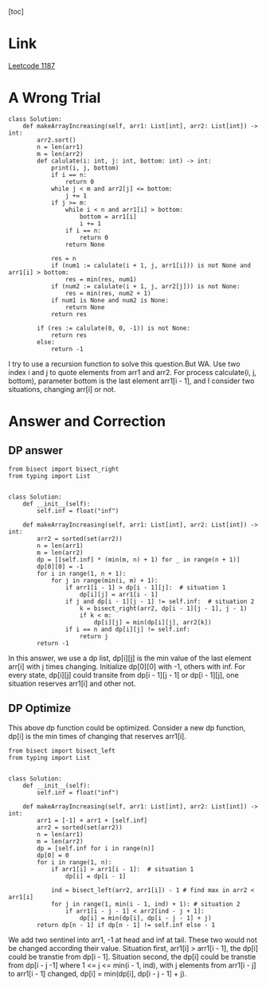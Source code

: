 [toc]

# Link
[Leetcode 1187](https://leetcode.cn/problems/make-array-strictly-increasing/)
# A Wrong Trial
```python3
class Solution:
    def makeArrayIncreasing(self, arr1: List[int], arr2: List[int]) -> int:
        arr2.sort()
        n = len(arr1)
        m = len(arr2)
        def calulate(i: int, j: int, bottom: int) -> int:
            print(i, j, bottom)
            if i == n:
                return 0
            while j < m and arr2[j] <= bottom:
                j += 1   
            if j >= m:
                while i < n and arr1[i] > bottom:
                    bottom = arr1[i]
                    i += 1
                if i == n:
                    return 0
                return None

            res = n
            if (num1 := calulate(i + 1, j, arr1[i])) is not None and arr1[i] > bottom:
                res = min(res, num1)
            if (num2 := calulate(i + 1, j, arr2[j])) is not None:
                res = min(res, num2 + 1)
            if num1 is None and num2 is None:
                return None
            return res
        
        if (res := calulate(0, 0, -1)) is not None:
            return res
        else:
            return -1
```

I try to use a recursion function to solve this question.But WA.
Use two index i and j to quote elements from arr1 and arr2.
For process calculate(i, j, bottom), parameter bottom is the last element arr1[i - 1], and I consider two situations, changing arr[i] or not.


# Answer and Correction

## DP answer
```python3
from bisect import bisect_right
from typing import List


class Solution:
    def __init__(self):
        self.inf = float("inf")

    def makeArrayIncreasing(self, arr1: List[int], arr2: List[int]) -> int:
        arr2 = sorted(set(arr2))
        n = len(arr1)
        m = len(arr2)
        dp = [[self.inf] * (min(m, n) + 1) for _ in range(n + 1)]
        dp[0][0] = -1
        for i in range(1, n + 1):
            for j in range(min(i, m) + 1):
                if arr1[i - 1] > dp[i - 1][j]:  # situation 1
                    dp[i][j] = arr1[i - 1]
                if j and dp[i - 1][j - 1] != self.inf:  # situation 2
                    k = bisect_right(arr2, dp[i - 1][j - 1], j - 1)
                    if k < m:
                        dp[i][j] = min(dp[i][j], arr2[k])
                if i == n and dp[i][j] != self.inf:
                    return j
        return -1
```

In this answer, we use a dp list, dp[i][j] is the min value of the last element arr[i] with j times changing. Initialize dp[0][0] with -1, others with inf.
For every state, dp[i][j] could  transite from dp[i - 1][j - 1] or dp[i - 1][j], one situation reserves arr1[i] and other not.

## DP Optimize
This above dp function could be optimized. Consider a new dp function, dp[i] is the min times of changing that reserves arr1[i].
```python3
from bisect import bisect_left
from typing import List 


class Solution:
    def __init__(self):
        self.inf = float("inf")

    def makeArrayIncreasing(self, arr1: List[int], arr2: List[int]) -> int:
        arr1 = [-1] + arr1 + [self.inf]
        arr2 = sorted(set(arr2))
        n = len(arr1)
        m = len(arr2)
        dp = [self.inf for i in range(n)]
        dp[0] = 0
        for i in range(1, n):
            if arr1[i] > arr1[i - 1]:  # situation 1
                dp[i] = dp[i - 1]

            ind = bisect_left(arr2, arr1[i]) - 1 # find max in arr2 < arr1[i]
            for j in range(1, min(i - 1, ind) + 1): # situation 2
                if arr1[i - j - 1] < arr2[ind - j + 1]:
                    dp[i] = min(dp[i], dp[i - j - 1] + j)
        return dp[n - 1] if dp[n - 1] != self.inf else - 1
```
We add two sentinel into arr1, -1 at head and inf at tail. These two would not be changed according their value.
Situation first, arr1[i] > arr1[i - 1], the dp[i] could be transtie from dp[i - 1].
Situation second, the dp[i] could be transtie from dp[i - j -1] where 1 <= j <= min(i - 1, ind), with j elements from arr1[i - j] to arr1[i - 1] changed, dp[i] = min(dp[i], dp[i - j - 1] + j). 